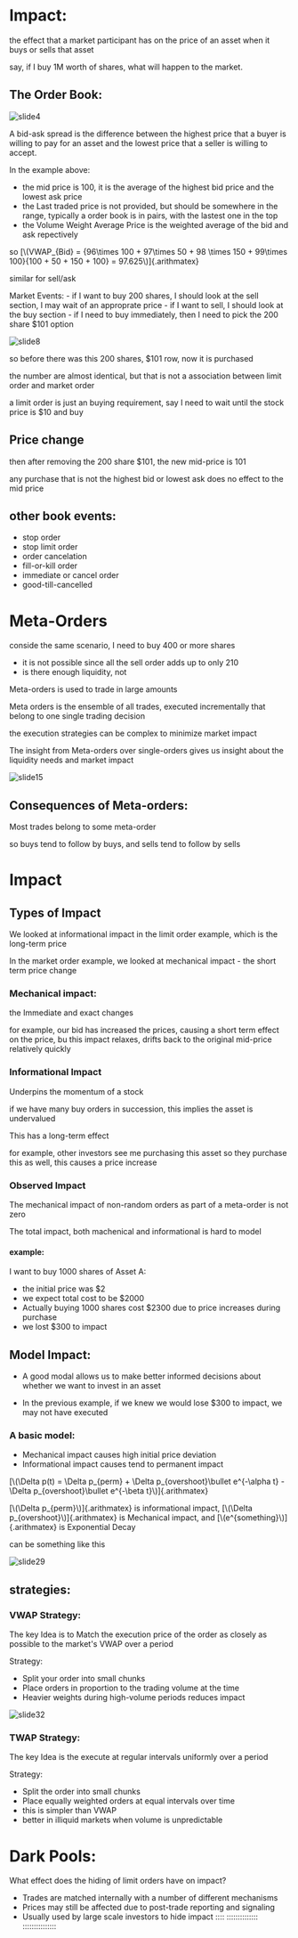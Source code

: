 
# Impact:

the effect that a market participant has on the price of an asset when
it buys or sells that asset

say, if I buy 1M worth of shares, what will happen to the market.

## The Order Book:

![slide4](../../../assets/Finance/lecture5-slide4.png)

A bid-ask spread is the difference between the highest price that a
buyer is willing to pay for an asset and the lowest price that a seller
is willing to accept.

In the example above:

- the mid price is 100, it is the average of the highest bid price and
  the lowest ask price
- the Last traded price is not provided, but should be somewhere in the
  range, typically a order book is in pairs, with the lastest one in the
  top
- the Volume Weight Average Price is the weighted average of the bid and
  ask repectively

so [\\(VWAP\_{Bid} = {96\\times 100 + 97\\times 50 + 98 \\times 150 +
99\\times 100}{100 + 50 + 150 + 100} = 97.625\\)]{.arithmatex}

similar for sell/ask

Market Events: - if I want to buy 200 shares, I should look at the sell
section, I may wait of an approprate price - if I want to sell, I should
look at the buy section - if I need to buy immediately, then I need to
pick the 200 share \$101 option

![slide8](../../../assets/Finance/lecture5-slide8.png)

so before there was this 200 shares, \$101 row, now it is purchased

the number are almost identical, but that is not a association between
limit order and market order

a limit order is just an buying requirement, say I need to wait until
the stock price is \$10 and buy

## Price change

then after removing the 200 share \$101, the new mid-price is 101

any purchase that is not the highest bid or lowest ask does no effect to
the mid price

## other book events:

- stop order
- stop limit order
- order cancelation
- fill-or-kill order
- immediate or cancel order
- good-till-cancelled

# Meta-Orders

conside the same scenario, I need to buy 400 or more shares

- it is not possible since all the sell order adds up to only 210
- is there enough liquidity, not

Meta-orders is used to trade in large amounts

Meta orders is the ensemble of all trades, executed incrementally that
belong to one single trading decision

the execution strategies can be complex to minimize market impact

The insight from Meta-orders over single-orders gives us insight about
the liquidity needs and market impact

![slide15](../../../assets/Finance/lecture5-slide15.png)

## Consequences of Meta-orders:

Most trades belong to some meta-order

so buys tend to follow by buys, and sells tend to follow by sells

# Impact

## Types of Impact

We looked at informational impact in the limit order example, which is
the long-term price

In the market order example, we looked at mechanical impact - the short
term price change

### Mechanical impact:

the Immediate and exact changes

for example, our bid has increased the prices, causing a short term
effect on the price, bu this impact relaxes, drifts back to the original
mid-price relatively quickly

### Informational Impact

Underpins the momentum of a stock

if we have many buy orders in succession, this implies the asset is
undervalued

This has a long-term effect

for example, other investors see me purchasing this asset so they
purchase this as well, this causes a price increase

### Observed Impact

The mechanical impact of non-random orders as part of a meta-order is
not zero

The total impact, both machenical and informational is hard to model

#### example:

I want to buy 1000 shares of Asset A:

- the initial price was \$2
- we expect total cost to be \$2000
- Actually buying 1000 shares cost \$2300 due to price increases during
  purchase
- we lost \$300 to impact

## Model Impact:

- A good modal allows us to make better informed decisions about whether
  we want to invest in an asset

- In the previous example, if we knew we would lose \$300 to impact, we
  may not have executed

### A basic model:

- Mechanical impact causes high initial price deviation
- Informational impact causes tend to permanent impact

[\\(\\Delta p(t) = \\Delta p\_{perm} + \\Delta p\_{overshoot}\\bullet
e\^{-\\alpha t} - \\Delta p\_{overshoot}\\bullet e\^{-\\beta
t}\\)]{.arithmatex}

[\\(\\Delta p\_{perm}\\)]{.arithmatex} is informational impact,
[\\(\\Delta p\_{overshoot}\\)]{.arithmatex} is Mechanical impact, and
[\\(e\^{something}\\)]{.arithmatex} is Exponential Decay

can be something like this

![slide29](../../../assets/Finance/lecture5-slide29.png)

## strategies:

### VWAP Strategy:

The key Idea is to Match the execution price of the order as closely as
possible to the market\'s VWAP over a period

Strategy:

- Split your order into small chunks
- Place orders in proportion to the trading volume at the time
- Heavier weights during high-volume periods reduces impact

![slide32](../../../assets/Finance/lecture5-slide32.png)

### TWAP Strategy:

The key Idea is the execute at regular intervals uniformly over a period

Strategy:

- Split the order into small chunks
- Place equally weighted orders at equal intervals over time
- this is simpler than VWAP
- better in illiquid markets when volume is unpredictable

# Dark Pools:

What effect does the hiding of limit orders have on impact?

- Trades are matched internally with a number of different mechanisms
- Prices may still be affected due to post-trade reporting and signaling
- Usually used by large scale investors to hide impact
::::
::::::::::::::
:::::::::::::::
